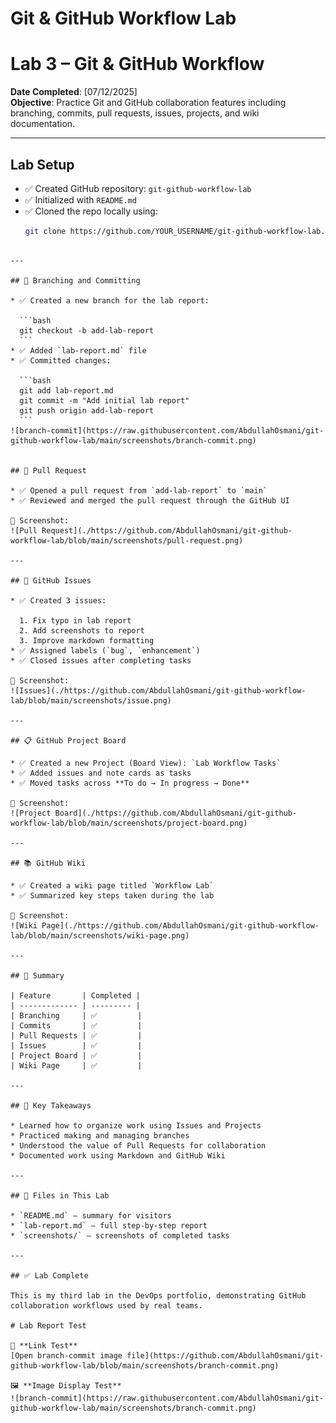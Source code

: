 # Git & GitHub Workflow Lab


# Lab 3 – Git & GitHub Workflow

 **Date Completed**: [07/12/2025]  
 **Objective**: Practice Git and GitHub collaboration features including branching, commits, pull requests, issues, projects, and wiki documentation.

---

##  Lab Setup

- ✅ Created GitHub repository: `git-github-workflow-lab`
- ✅ Initialized with `README.md`
- ✅ Cloned the repo locally using:
  ```bash
  git clone https://github.com/YOUR_USERNAME/git-github-workflow-lab.git
````

---

## 🌿 Branching and Committing

* ✅ Created a new branch for the lab report:

  ```bash
  git checkout -b add-lab-report
  ```
* ✅ Added `lab-report.md` file
* ✅ Committed changes:

  ```bash
  git add lab-report.md
  git commit -m "Add initial lab report"
  git push origin add-lab-report
  ```
![branch-commit](https://raw.githubusercontent.com/AbdullahOsmani/git-github-workflow-lab/main/screenshots/branch-commit.png)


## 🔁 Pull Request

* ✅ Opened a pull request from `add-lab-report` to `main`
* ✅ Reviewed and merged the pull request through the GitHub UI

📸 Screenshot:
![Pull Request](./https://github.com/AbdullahOsmani/git-github-workflow-lab/blob/main/screenshots/pull-request.png)

---

## 🐛 GitHub Issues

* ✅ Created 3 issues:

  1. Fix typo in lab report
  2. Add screenshots to report
  3. Improve markdown formatting
* ✅ Assigned labels (`bug`, `enhancement`)
* ✅ Closed issues after completing tasks

📸 Screenshot:
![Issues](./https://github.com/AbdullahOsmani/git-github-workflow-lab/blob/main/screenshots/issue.png)

---

## 📋 GitHub Project Board

* ✅ Created a new Project (Board View): `Lab Workflow Tasks`
* ✅ Added issues and note cards as tasks
* ✅ Moved tasks across **To do → In progress → Done**

📸 Screenshot:
![Project Board](./https://github.com/AbdullahOsmani/git-github-workflow-lab/blob/main/screenshots/project-board.png)

---

## 📚 GitHub Wiki

* ✅ Created a wiki page titled `Workflow Lab`
* ✅ Summarized key steps taken during the lab

📸 Screenshot:
![Wiki Page](./https://github.com/AbdullahOsmani/git-github-workflow-lab/blob/main/screenshots/wiki-page.png)

---

## 📘 Summary

| Feature       | Completed |
| ------------- | --------- |
| Branching     | ✅         |
| Commits       | ✅         |
| Pull Requests | ✅         |
| Issues        | ✅         |
| Project Board | ✅         |
| Wiki Page     | ✅         |

---

## 🧠 Key Takeaways

* Learned how to organize work using Issues and Projects
* Practiced making and managing branches
* Understood the value of Pull Requests for collaboration
* Documented work using Markdown and GitHub Wiki

---

## 📂 Files in This Lab

* `README.md` – summary for visitors
* `lab-report.md` – full step-by-step report
* `screenshots/` – screenshots of completed tasks

---

## ✅ Lab Complete

This is my third lab in the DevOps portfolio, demonstrating GitHub collaboration workflows used by real teams.

# Lab Report Test

📎 **Link Test**  
[Open branch-commit image file](https://github.com/AbdullahOsmani/git-github-workflow-lab/blob/main/screenshots/branch-commit.png)

🖼️ **Image Display Test**  
![branch-commit](https://raw.githubusercontent.com/AbdullahOsmani/git-github-workflow-lab/main/screenshots/branch-commit.png)


